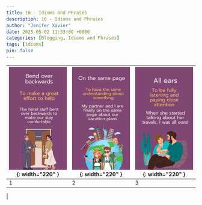 ```yaml
---
title: 16 - Idioms and Phrases
description: 16 - Idioms and Phrases
author: "Jenifer Xavier"
date: 2025-05-02 11:33:00 +0800
categories: [Blogging, Idioms and Phrases]
tags: [idioms]
pin: false
---
```


| ![Idioms](/assets/img/16-idioms-and-phrases/1.png){: width="220" } | ![Idioms](/assets/img/16-idioms-and-phrases/2.png){: width="220" } | ![Idioms](/assets/img/16-idioms-and-phrases/3.png){: width="220" } |
| ----------------------------------------------------------------- | ----------------------------------------------------------------- | ----------------------------------------------------------------- |
| 1                                                                 | 2                                                                 | 3                                                                 |

|
